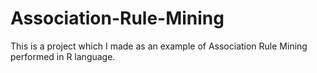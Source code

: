 # Association-Rule-Mining
This is a project which I made as an example of Association Rule Mining performed in R language.
